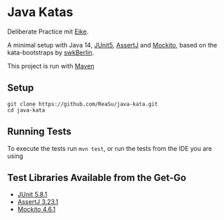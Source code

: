 # Java Katas

Deliberate Practice mit [Eike](https://github.com/ewssential).

A minimal setup with Java 14, [JUnit5](https://junit.org/junit5/), [AssertJ](https://assertj.github.io/doc/) and [Mockito](https://site.mockito.org/), based on the kata-bootstraps by [swkBerlin](https://github.com/swkBerlin/kata-bootstraps).

This project is run with [Maven](https://maven.apache.org/)

## Setup

    git clone https://github.com/ReaSu/java-kata.git
    cd java-kata

## Running Tests

To execute the tests run `mvn test`, or run the tests from the IDE you are using

## Test Libraries Available from the Get-Go
- [JUnit 5.8.1](https://junit.org/junit5/docs/snapshot/release-notes/#release-notes-5.8.1)
- [AssertJ 3.23.1](https://assertj.github.io/doc/#assertj-core-release-notes)
- [Mockito 4.6.1](https://github.com/mockito/mockito/releases)
